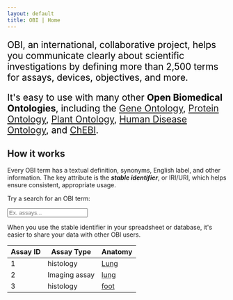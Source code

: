 ```yaml
---
layout: default
title: OBI | Home
---
```


<p style="color: black; font-size: 150%">OBI, an international, collaborative project, helps you communicate clearly about scientific investigations by defining more than 2,500 terms for assays, devices, objectives, and more.
</p>
<p style="color: black; font-size: 150%">It's easy to use with many other <strong>Open Biomedical Ontologies</strong>, including the <a href="http://www.ontobee.org/ontology/GO">Gene Ontology</a>, <a href="http://www.ontobee.org/ontology/PR">Protein Ontology</a>, <a href="http://www.ontobee.org/ontology/PO">Plant Ontology</a>, <a href="http://www.ontobee.org/ontology/DOID">Human Disease Ontology</a>, and <a href="http://www.ontobee.org/ontology/CHEBI">ChEBI</a>.</p>



## **How it works**

Every OBI term has a textual definition, synonyms, English label, and other information. The key attribute is the **_stable identifier_**, or IRI/URI, which helps ensure consistent, appropriate usage.

Try a search for an OBI term:

<div class="ui category search">
  <div class="ui icon input">
    <input class="prompt" type="text" placeholder="Ex. assays...">
    <i class="search icon"></i>
  </div>
  <div class="results"></div>
</div>

When you use the stable identifier in your spreadsheet or database, it's easier to share your data with other OBI users.

<table class="ui celled collapsing table">
  <thead>
    <tr>
      <th>Assay ID</th>
      <th>Assay Type</th>
      <th>Anatomy</th>
    </tr>
  </thead>
  <tbody>
    <tr>
      <td>1</td>
      <td>histology</td>
      <td class="selectable">
        <a href="#">Lung</a>
      </td>
    </tr>
    <tr>
      <td>2</td>
      <td>Imaging assay</td>
      <td class="selectable">
        <a href="#">lung</a>
      </td>
    </tr>
    <tr>
      <td>3</td>
      <td>histology</td>
      <td class="selectable">
        <a href="#">foot</a>
      </td>
    </tr>
  </tbody>
</table>
